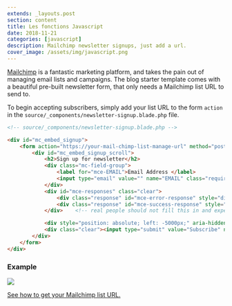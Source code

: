 ```yaml
---
extends: _layouts.post
section: content
title: Les fonctions Javascript
date: 2018-11-21
categories: [javascript]
description: Mailchimp newsletter signups, just add a url.
cover_image: /assets/img/javascript.png
---
```


[Mailchimp](https://mailchimp.com/) is a fantastic marketing platform, and takes the pain out of managing email lists and campaigns. The blog starter template comes with a beautiful pre-built newsletter form, that only needs a Mailchimp list URL to send to.

To begin accepting subscribers, simply add your list URL to the form `action` in the `source/_components/newsletter-signup.blade.php` file.

```html
<!-- source/_components/newsletter-signup.blade.php -->

<div id="mc_embed_signup">
    <form action="https://your-mail-chimp-list-manage-url" method="post" id="mc-embedded-subscribe-form" name="mc-embedded-subscribe-form" class="validate" target="_blank" novalidate>
        <div id="mc_embed_signup_scroll">
            <h2>Sign up for newsletter</h2>
            <div class="mc-field-group">
                <label for="mce-EMAIL">Email Address </label>
                <input type="email" value="" name="EMAIL" class="required email" id="mce-EMAIL" placeholder="Email address">
            </div>
            <div id="mce-responses" class="clear">
                <div class="response" id="mce-error-response" style="display:none"></div>
                <div class="response" id="mce-success-response" style="display:none"></div>
            </div>    <!-- real people should not fill this in and expect good things - do not remove this or risk form bot signups-->

            <div style="position: absolute; left: -5000px;" aria-hidden="true"><input type="text" name="b_25582686a9fc051afd5453557_189578c854" tabindex="-1" value=""></div>
            <div class="clear"><input type="submit" value="Subscribe" name="subscribe" id="mc-embedded-subscribe" class="button"></div>
        </div>
    </form>
</div>
```

### Example

<img src="/assets/img/newsletter.png">

[See how to get your Mailchimp list URL.](https://mailchimp.com/help/host-your-own-signup-forms/#Edit_your_Custom_Signup_Form)
